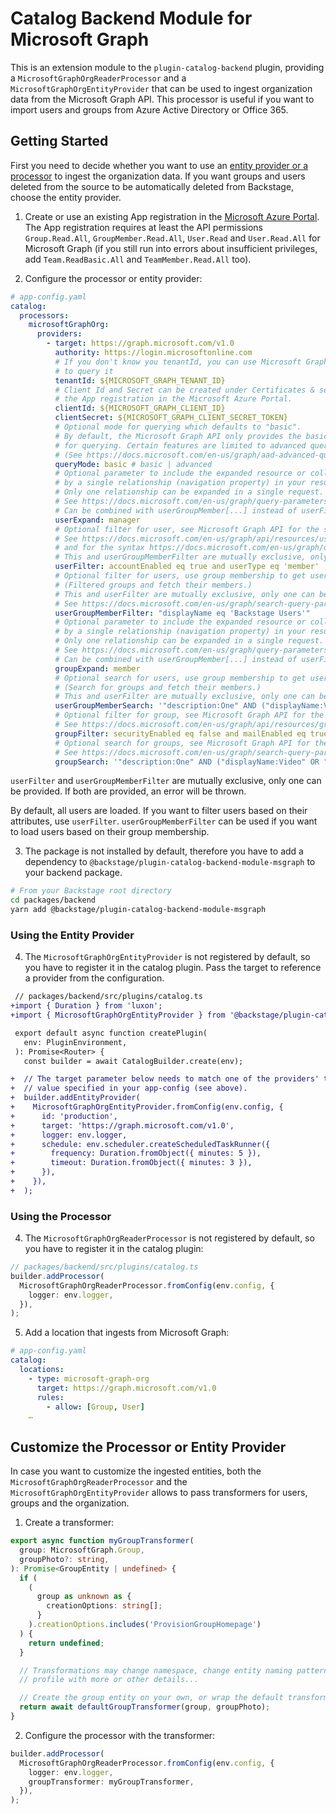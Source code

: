 # Catalog Backend Module for Microsoft Graph

This is an extension module to the `plugin-catalog-backend` plugin, providing a
`MicrosoftGraphOrgReaderProcessor` and a `MicrosoftGraphOrgEntityProvider` that
can be used to ingest organization data from the Microsoft Graph API. This
processor is useful if you want to import users and groups from Azure Active
Directory or Office 365.

## Getting Started

First you need to decide whether you want to use an [entity provider or a processor](https://backstage.io/docs/features/software-catalog/life-of-an-entity#stitching) to ingest the organization data.
If you want groups and users deleted from the source to be automatically deleted
from Backstage, choose the entity provider.

1. Create or use an existing App registration in the [Microsoft Azure Portal](https://portal.azure.com/).
   The App registration requires at least the API permissions `Group.Read.All`,
   `GroupMember.Read.All`, `User.Read` and `User.Read.All` for Microsoft Graph
   (if you still run into errors about insufficient privileges, add
   `Team.ReadBasic.All` and `TeamMember.Read.All` too).

2. Configure the processor or entity provider:

```yaml
# app-config.yaml
catalog:
  processors:
    microsoftGraphOrg:
      providers:
        - target: https://graph.microsoft.com/v1.0
          authority: https://login.microsoftonline.com
          # If you don't know you tenantId, you can use Microsoft Graph Explorer
          # to query it
          tenantId: ${MICROSOFT_GRAPH_TENANT_ID}
          # Client Id and Secret can be created under Certificates & secrets in
          # the App registration in the Microsoft Azure Portal.
          clientId: ${MICROSOFT_GRAPH_CLIENT_ID}
          clientSecret: ${MICROSOFT_GRAPH_CLIENT_SECRET_TOKEN}
          # Optional mode for querying which defaults to "basic".
          # By default, the Microsoft Graph API only provides the basic feature set
          # for querying. Certain features are limited to advanced querying capabilities.
          # (See https://docs.microsoft.com/en-us/graph/aad-advanced-queries)
          queryMode: basic # basic | advanced
          # Optional parameter to include the expanded resource or collection referenced
          # by a single relationship (navigation property) in your results.
          # Only one relationship can be expanded in a single request.
          # See https://docs.microsoft.com/en-us/graph/query-parameters#expand-parameter
          # Can be combined with userGroupMember[...] instead of userFilter.
          userExpand: manager
          # Optional filter for user, see Microsoft Graph API for the syntax
          # See https://docs.microsoft.com/en-us/graph/api/resources/user?view=graph-rest-1.0#properties
          # and for the syntax https://docs.microsoft.com/en-us/graph/query-parameters#filter-parameter
          # This and userGroupMemberFilter are mutually exclusive, only one can be specified
          userFilter: accountEnabled eq true and userType eq 'member'
          # Optional filter for users, use group membership to get users.
          # (Filtered groups and fetch their members.)
          # This and userFilter are mutually exclusive, only one can be specified
          # See https://docs.microsoft.com/en-us/graph/search-query-parameter
          userGroupMemberFilter: "displayName eq 'Backstage Users'"
          # Optional parameter to include the expanded resource or collection referenced
          # by a single relationship (navigation property) in your results.
          # Only one relationship can be expanded in a single request.
          # See https://docs.microsoft.com/en-us/graph/query-parameters#expand-parameter
          # Can be combined with userGroupMember[...] instead of userFilter.
          groupExpand: member
          # Optional search for users, use group membership to get users.
          # (Search for groups and fetch their members.)
          # This and userFilter are mutually exclusive, only one can be specified
          userGroupMemberSearch: '"description:One" AND ("displayName:Video" OR "displayName:Drive")'
          # Optional filter for group, see Microsoft Graph API for the syntax
          # See https://docs.microsoft.com/en-us/graph/api/resources/group?view=graph-rest-1.0#properties
          groupFilter: securityEnabled eq false and mailEnabled eq true and groupTypes/any(c:c+eq+'Unified')
          # Optional search for groups, see Microsoft Graph API for the syntax
          # See https://docs.microsoft.com/en-us/graph/search-query-parameter
          groupSearch: '"description:One" AND ("displayName:Video" OR "displayName:Drive")'
```

`userFilter` and `userGroupMemberFilter` are mutually exclusive, only one can be provided. If both are provided, an error will be thrown.

By default, all users are loaded. If you want to filter users based on their attributes, use `userFilter`. `userGroupMemberFilter` can be used if you want to load users based on their group membership.

3. The package is not installed by default, therefore you have to add a
   dependency to `@backstage/plugin-catalog-backend-module-msgraph` to your
   backend package.

```bash
# From your Backstage root directory
cd packages/backend
yarn add @backstage/plugin-catalog-backend-module-msgraph
```

### Using the Entity Provider

4. The `MicrosoftGraphOrgEntityProvider` is not registered by default, so you
   have to register it in the catalog plugin. Pass the target to reference a
   provider from the configuration.

```diff
 // packages/backend/src/plugins/catalog.ts
+import { Duration } from 'luxon';
+import { MicrosoftGraphOrgEntityProvider } from '@backstage/plugin-catalog-backend-module-msgraph';

 export default async function createPlugin(
   env: PluginEnvironment,
 ): Promise<Router> {
   const builder = await CatalogBuilder.create(env);

+  // The target parameter below needs to match one of the providers' target
+  // value specified in your app-config (see above).
+  builder.addEntityProvider(
+    MicrosoftGraphOrgEntityProvider.fromConfig(env.config, {
+      id: 'production',
+      target: 'https://graph.microsoft.com/v1.0',
+      logger: env.logger,
+      schedule: env.scheduler.createScheduledTaskRunner({
+        frequency: Duration.fromObject({ minutes: 5 }),
+        timeout: Duration.fromObject({ minutes: 3 }),
+      }),
+    }),
+  );
```

### Using the Processor

4. The `MicrosoftGraphOrgReaderProcessor` is not registered by default, so you
   have to register it in the catalog plugin:

```typescript
// packages/backend/src/plugins/catalog.ts
builder.addProcessor(
  MicrosoftGraphOrgReaderProcessor.fromConfig(env.config, {
    logger: env.logger,
  }),
);
```

5. Add a location that ingests from Microsoft Graph:

```yaml
# app-config.yaml
catalog:
  locations:
    - type: microsoft-graph-org
      target: https://graph.microsoft.com/v1.0
      rules:
        - allow: [Group, User]
    …
```

## Customize the Processor or Entity Provider

In case you want to customize the ingested entities, both the `MicrosoftGraphOrgReaderProcessor`
and the `MicrosoftGraphOrgEntityProvider` allows to pass transformers for users,
groups and the organization.

1. Create a transformer:

```ts
export async function myGroupTransformer(
  group: MicrosoftGraph.Group,
  groupPhoto?: string,
): Promise<GroupEntity | undefined> {
  if (
    (
      group as unknown as {
        creationOptions: string[];
      }
    ).creationOptions.includes('ProvisionGroupHomepage')
  ) {
    return undefined;
  }

  // Transformations may change namespace, change entity naming pattern, fill
  // profile with more or other details...

  // Create the group entity on your own, or wrap the default transformer
  return await defaultGroupTransformer(group, groupPhoto);
}
```

2. Configure the processor with the transformer:

```ts
builder.addProcessor(
  MicrosoftGraphOrgReaderProcessor.fromConfig(env.config, {
    logger: env.logger,
    groupTransformer: myGroupTransformer,
  }),
);
```
